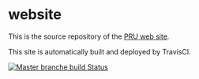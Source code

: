 website
=======

This is the source repository of the [PRU web site]().

This site is automatically built and deployed by TravisCI.

[![Master branche build Status](https://travis-ci.org/euctrl-pru/website.svg?branch=master)](https://travis-ci.org/euctrl-pru/website)
